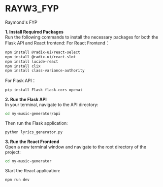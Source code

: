 # RAYW3_FYP
Raymond's FYP

**1. Install Required Packages**<br>
Run the following commands to install the necessary packages for both the Flask API and React frontend:
For React Frontend：
```bash
npm install @radix-ui/react-select
npm install @radix-ui/react-slot
npm install lucide-react
npm install clix
npm install class-variance-authority
```
For Flask API：
```bash
pip install Flask flask-cors openai
```


**2. Run the Flask API**<br>
In your terminal, navigate to the API directory:
```bash
cd my-music-generator/api
```
Then run the Flask application:
```bash
python lyrics_generator.py
```

**3. Run the React Frontend**<br>
Open a new terminal window and navigate to the root directory of the project:
```bash
cd my-music-generator
```
Start the React application:
```bash
npm run dev
```
